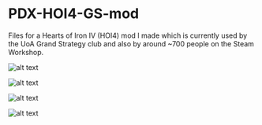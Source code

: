 # PDX-HOI4-GS-mod

Files for a Hearts of Iron IV (HOI4) mod I made which is currently used by the UoA Grand Strategy club and also by around ~700 people on the Steam Workshop.

![alt text](https://steamuserimages-a.akamaihd.net/ugc/951831809488305018/09F6A19ECFB0E39C3078FB1C9E5BC23BE99D9222/?imw=5000&imh=5000&ima=fit&impolicy=Letterbox&imcolor=#000000&letterbox=false)

![alt text](https://steamuserimages-a.akamaihd.net/ugc/951831809488306720/5A33DE20EAD0EE4B8F78CFF71591BD5586C4BB63/?imw=5000&imh=5000&ima=fit&impolicy=Letterbox&imcolor=#000000&letterbox=false)

![alt text](https://steamuserimages-a.akamaihd.net/ugc/951831269044667744/D660556CAEB1179267A94AB8BB0A2AC6D0F4A143/?imw=5000&imh=5000&ima=fit&impolicy=Letterbox&imcolor=#000000&letterbox=false)

![alt text](https://steamuserimages-a.akamaihd.net/ugc/951831269044670123/54F979C2AC47D7FB5981DCA5A31030DE06A2BBB9/?imw=5000&imh=5000&ima=fit&impolicy=Letterbox&imcolor=#000000&letterbox=false)
